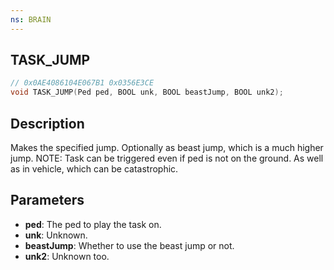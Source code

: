 ```yaml
---
ns: BRAIN
---
```

## TASK_JUMP

```c
// 0x0AE4086104E067B1 0x0356E3CE
void TASK_JUMP(Ped ped, BOOL unk, BOOL beastJump, BOOL unk2);
```

## Description
Makes the specified jump. Optionally as beast jump, which is a much higher jump.
NOTE: Task can be triggered even if ped is not on the ground. As well as in vehicle, which can be catastrophic.

## Parameters
* **ped**: The ped to play the task on.
* **unk**: Unknown.
* **beastJump**: Whether to use the beast jump or not.
* **unk2**: Unknown too.

